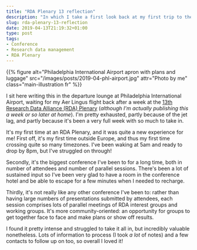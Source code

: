 ```yaml
---
title: "RDA Plenary 13 reflection"
description: "In which I take a first look back at my first trip to the US"
slug: rda-plenary-13-reflection
date: 2019-04-13T21:19:32+01:00
type: post
tags:
- Conference
- Research data management
- RDA Plenary
---
```


{{% figure alt="Philadelphia International Airport apron with plans and luggage"
src="/images/posts/2019-04-phl-airport.jpg"
attr="Photo by me"
class="main-illustration fr" %}}

I sit here writing this in the departure lounge at Philadelphia International Airport, waiting for my Aer Lingus flight back after a week at the [13th Research Data Alliance (RDA) Plenary][RDAPlenary] (*although I'm actually publishing this a week or so later at home*). I'm pretty exhausted, partly because of the jet lag, and partly because it's been a very full week with so much to take in.

It's my first time at an RDA Plenary, and it was quite a new experience for me! First off, it's my first time outside Europe, and thus my first time crossing quite so many timezones. I've been waking at 5am and ready to drop by 8pm, but I've struggled on through!

Secondly, it's the biggest conference I've been to for a long time, both in number of attendees and number of parallel sessions. There's been a lot of sustained input so I've been very glad to have a room in the conference hotel and be able to escape for a few minutes when I needed to recharge.

Thirdly, it's not really like any other conference I've been to: rather than having large numbers of presentations submitted by attendees, each session comprises lots of parallel meetings of RDA interest groups and working groups. It's more community-oriented: an opportunity for groups to get together face to face and make plans or show off results.

I found it pretty intense and struggled to take it all in, but incredibly valuable nonetheless. Lots of information to process (I took *a lot* of notes) and a few contacts to follow up on too, so overall I loved it!

[RDAPlenary]: https://www.rd-alliance.org/plenaries/rda-thirteenth-plenary-meeting-philadelphia-us

